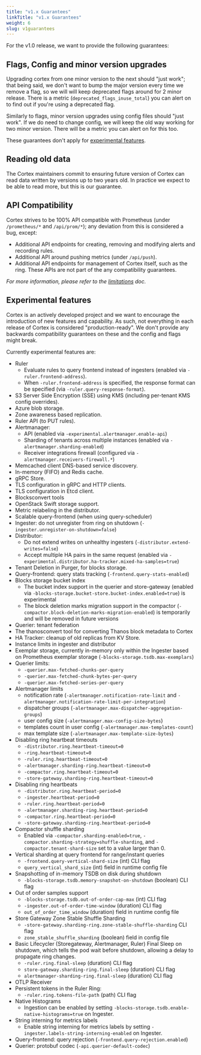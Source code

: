 ```yaml
---
title: "v1.x Guarantees"
linkTitle: "v1.x Guarantees"
weight: 6
slug: v1guarantees
---
```


For the v1.0 release, we want to provide the following guarantees:

## Flags, Config and minor version upgrades

Upgrading cortex from one minor version to the next should "just work"; that being said, we don't want to bump the major version every time we remove a flag, so we will will keep deprecated flags around for 2 minor release.  There is a metric (`deprecated_flags_inuse_total`) you can alert on to find out if you're using a deprecated  flag.

Similarly to flags, minor version upgrades using config files should "just work".  If we do need to change config, we will keep the old way working for two minor version.  There will be a metric you can alert on for this too.

These guarantees don't apply for [experimental features](#experimental-features).

## Reading old data

The Cortex maintainers commit to ensuring future version of Cortex can read data written by versions up to two years old. In practice we expect to be able to read more, but this is our guarantee.

## API Compatibility

Cortex strives to be 100% API compatible with Prometheus (under `/prometheus/*` and `/api/prom/*`); any deviation from this is considered a bug, except:

- Additional API endpoints for creating, removing and modifying alerts and recording rules.
- Additional API around pushing metrics (under `/api/push`).
- Additional API endpoints for management of Cortex itself, such as the ring.  These APIs are not part of the any compatibility guarantees.

_For more information, please refer to the [limitations](../guides/limitations.md) doc._

## Experimental features

Cortex is an actively developed project and we want to encourage the introduction of new features and capability.  As such, not everything in each release of Cortex is considered "production-ready". We don't provide any backwards compatibility guarantees on these and the config and flags might break.

Currently experimental features are:

- Ruler
  - Evaluate rules to query frontend instead of ingesters (enabled via `-ruler.frontend-address`).
  - When `-ruler.frontend-address` is specified, the response format can be specified (via `-ruler.query-response-format`).
- S3 Server Side Encryption (SSE) using KMS (including per-tenant KMS config overrides).
- Azure blob storage.
- Zone awareness based replication.
- Ruler API (to PUT rules).
- Alertmanager:
  - API (enabled via `-experimental.alertmanager.enable-api`)
  - Sharding of tenants across multiple instances (enabled via `-alertmanager.sharding-enabled`)
  - Receiver integrations firewall (configured via `-alertmanager.receivers-firewall.*`)
- Memcached client DNS-based service discovery.
- In-memory (FIFO) and Redis cache.
- gRPC Store.
- TLS configuration in gRPC and HTTP clients.
- TLS configuration in Etcd client.
- Blocksconvert tools
- OpenStack Swift storage support.
- Metric relabeling in the distributor.
- Scalable query-frontend (when using query-scheduler)
- Ingester: do not unregister from ring on shutdown (`-ingester.unregister-on-shutdown=false`)
- Distributor:
  - Do not extend writes on unhealthy ingesters (`-distributor.extend-writes=false`)
  - Accept multiple HA pairs in the same request (enabled via `-experimental.distributor.ha-tracker.mixed-ha-samples=true`)
- Tenant Deletion in Purger, for blocks storage.
- Query-frontend: query stats tracking (`-frontend.query-stats-enabled`)
- Blocks storage bucket index
  - The bucket index support in the querier and store-gateway (enabled via `-blocks-storage.bucket-store.bucket-index.enabled=true`) is experimental
  - The block deletion marks migration support in the compactor (`-compactor.block-deletion-marks-migration-enabled`) is temporarily and will be removed in future versions
- Querier: tenant federation
- The thanosconvert tool for converting Thanos block metadata to Cortex
- HA Tracker: cleanup of old replicas from KV Store.
- Instance limits in ingester and distributor
- Exemplar storage, currently in-memory only within the Ingester based on Prometheus exemplar storage (`-blocks-storage.tsdb.max-exemplars`)
- Querier limits:
  - `-querier.max-fetched-chunks-per-query`
  - `-querier.max-fetched-chunk-bytes-per-query`
  - `-querier.max-fetched-series-per-query`
- Alertmanager limits
  - notification rate (`-alertmanager.notification-rate-limit` and `-alertmanager.notification-rate-limit-per-integration`)
  - dispatcher groups (`-alertmanager.max-dispatcher-aggregation-groups`)
  - user config size (`-alertmanager.max-config-size-bytes`)
  - templates count in user config (`-alertmanager.max-templates-count`)
  - max template size (`-alertmanager.max-template-size-bytes`)
- Disabling ring heartbeat timeouts
  - `-distributor.ring.heartbeat-timeout=0`
  - `-ring.heartbeat-timeout=0`
  - `-ruler.ring.heartbeat-timeout=0`
  - `-alertmanager.sharding-ring.heartbeat-timeout=0`
  - `-compactor.ring.heartbeat-timeout=0`
  - `-store-gateway.sharding-ring.heartbeat-timeout=0`
- Disabling ring heartbeats
  - `-distributor.ring.heartbeat-period=0`
  - `-ingester.heartbeat-period=0`
  - `-ruler.ring.heartbeat-period=0`
  - `-alertmanager.sharding-ring.heartbeat-period=0`
  - `-compactor.ring.heartbeat-period=0`
  - `-store-gateway.sharding-ring.heartbeat-period=0`
- Compactor shuffle sharding
  - Enabled via `-compactor.sharding-enabled=true`, `-compactor.sharding-strategy=shuffle-sharding`, and `-compactor.tenant-shard-size` set to a value larger than 0.
- Vertical sharding at query frontend for range/instant queries
  - `-frontend.query-vertical-shard-size` (int) CLI flag
  - `query_vertical_shard_size` (int) field in runtime config file
- Snapshotting of in-memory TSDB on disk during shutdown
  - `-blocks-storage.tsdb.memory-snapshot-on-shutdown` (boolean) CLI flag
- Out of order samples support
  - `-blocks-storage.tsdb.out-of-order-cap-max` (int) CLI flag
  - `-ingester.out-of-order-time-window` (duration) CLI flag
  - `out_of_order_time_window` (duration) field in runtime config file
- Store Gateway Zone Stable Shuffle Sharding
  - `-store-gateway.sharding-ring.zone-stable-shuffle-sharding` CLI flag
  - `zone_stable_shuffle_sharding` (boolean) field in config file
- Basic Lifecycler (Storegateway, Alertmanager, Ruler) Final Sleep on shutdown, which tells the pod wait before shutdown, allowing a delay to propagate ring changes.
  - `-ruler.ring.final-sleep` (duration) CLI flag
  - `store-gateway.sharding-ring.final-sleep` (duration) CLI flag
  - `alertmanager-sharding-ring.final-sleep` (duration) CLI flag
- OTLP Receiver
- Persistent tokens in the Ruler Ring:
  - `-ruler.ring.tokens-file-path` (path) CLI flag
- Native Histograms
  - Ingestion can be enabled by setting `-blocks-storage.tsdb.enable-native-histograms=true` on Ingester.
- String interning for metrics labels
  - Enable string interning for metrics labels by setting `-ingester.labels-string-interning-enabled` on Ingester.
- Query-frontend: query rejection (`-frontend.query-rejection.enabled`)
- Querier: protobuf codec (`-api.querier-default-codec`)
